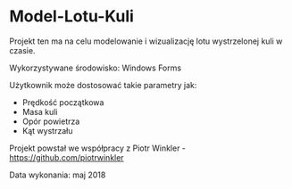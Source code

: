 # Model-Lotu-Kuli

Projekt ten ma na celu modelowanie i wizualizację lotu wystrzelonej kuli w czasie.

Wykorzystywane środowisko: Windows Forms

Użytkownik może dostosować takie parametry jak:  
- Prędkość początkowa  
- Masa kuli  
- Opór powietrza  
- Kąt wystrzału  

Projekt powstał we współpracy z Piotr Winkler - https://github.com/piotrwinkler

Data wykonania: maj 2018
